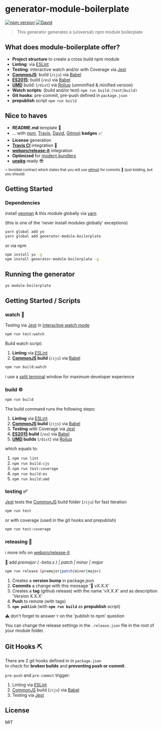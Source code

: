 # generator-module-boilerplate

[![npm version](https://badge.fury.io/js/generator-module-boilerplate.svg)](https://badge.fury.io/js/generator-module-boilerplate)
[![David](https://img.shields.io/david/duivvv/generator-module-boilerplate.svg?style=flat-square)](https://david-dm.org/duivvv/generator-module-boilerplate)

> This generator generates a (universal) npm module boilerplate

## What does module-boilerplate offer?

- **Project structure** to create a cross build npm module
- **Linting**: via [ESLint](http://eslint.org/)
- **Testing**: interactive watch and/or with Coverage via [Jest](https://facebook.github.io/jest/)
- **[CommonJS](http://webpack.github.io/docs/commonjs.html)**: build (`/cjs`)  via [Babel](https://babeljs.io/)
- **[ES2015](http://www.2ality.com/2014/09/es6-modules-final.html)**: build (`/es`) via [Babel](https://babeljs.io/)
- **[UMD](https://github.com/umdjs/umd)** build: (`/dist`) via [Rollup](http://rollupjs.org/) (unminified & minified version)
- **Watch scripts**: (build and/or test) `npm run build:(test|build)`
- **Git hooks**: pre-commit, pre-push defined in `package.json`
- **prepublish** script `npm run build`

## Nice to haves

- **README.md** template :memo:
- ... with [npm](https://www.npmjs.com/), [Travis](https://travis-ci.org/), [David](https://david-dm.org/), [Gitmoji](https://gitmoji.carloscuesta.me/) **badges** :chart_with_upwards_trend:
- **License** generation
- **[Travis CI](https://travis-ci.org/)** integration :construction_worker:
- **[webpro/release-it](https://github.com/webpro/release-it)** integration
- **Optimized** for [modern bundlers](https://github.com/rollup/rollup/wiki/jsnext:main)
- **[unpkg](https://unpkg.com/)** ready 😎


<small>+ Invisible contract which states that you will use [gitmoji](https://gitmoji.carloscuesta.me/) for commits 🤘 (just kidding, but you should)</small>

## Getting Started

### Dependencies

install [yeoman](http://yeoman.io) & this module globally via [yarn](https://github.com/yarnpkg/yarn)

(this is one of the 'never install modules globally' exceptions)

```bash
yarn global add yo
yarn global add generator-module-boilerplate
```

or via npm

```bash
npm install yo -g
npm install generator-module-boilerplate -g
```

## Running the generator


```bash
yo module-boilerplate
```

## Getting Started / Scripts

### watch 👀

Testing via [Jest](https://facebook.github.io/jest/) in [interactive watch mode](https://egghead.io/lessons/javascript-use-jest-s-interactive-watch-mode)

```bash
npm run test:watch
```

Build watch script:

1. **Linting** via [ESLint](http://eslint.org/)
2. **[CommonJS](http://webpack.github.io/docs/commonjs.html) build** (`/cjs`) via [Babel](https://babeljs.io/)

```bash
npm run build:watch

```

ℹ️ use a [split terminal](https://hyper.is/) window for maximum developer experience

### build ⚙️

```bash
npm run build
```
The build command runs the following steps:

1. **Linting** via [ESLint](http://eslint.org/)
2. **[CommonJS](http://webpack.github.io/docs/commonjs.html) build** (`/cjs`)  via [Babel](https://babeljs.io/)
3. **Testing** with Coverage via [Jest](https://facebook.github.io/jest/)
4. **[ES2015](http://www.2ality.com/2014/09/es6-modules-final.html) build** (`/es`) via [Babel](https://babeljs.io/)
5. **[UMD](https://github.com/umdjs/umd) builds** (`/dist`) via [Rollup](http://rollupjs.org/)

which equals to:

1. `npm run lint`
2. `npm run build:cjs`
3. `npm run test:coverage`
4. `npm run build:es`
5. `npm run build:umd`


### testing :white_check_mark:

[Jest](https://facebook.github.io/jest/) tests the [CommonJS](http://webpack.github.io/docs/commonjs.html) build folder (`/cjs`) for fast iteration

```bash
npm run test
```

or with coverage (used in the git hooks and prepublish)

```bash
npm run test:coverage
```

### releasing 🔖


ℹ️ more info on [webpro/release-it](https://github.com/webpro/release-it)

📝 add _premajor ( -beta.x ) | patch | minor | major_

```bash
npm run release (premajor|patch|minor|major)
```

1. Creates a **version bump** in package.json
2. **Commits** a change with this message '🔖 vX.X.X'
3. Creates a **tag** (github release) with the name 'vX.X.X' and as description 'Version X.X.X'
4. **Push** to remote (with tags)
5. **`npm publish`** (with **`npm run build`** as **prepublish** script)

⚠️ don't forget to answer `Y` on the 'publish to npm' question


You can change the release settings in the `.release.json` file in the root of your module folder.

## Git Hooks ⛏

There are 2 git hooks defined in in `package.json`
<br/>to check for **broken builds** and **preventing push or commit**.

`pre-push` and `pre-commit` trigger:

1. Linting via [ESLint](http://eslint.org/)
2. [CommonJS](http://webpack.github.io/docs/commonjs.html) build (`/cjs`)  via [Babel](https://babeljs.io/)
3. Testing via [Jest](https://facebook.github.io/jest/)


## License

MIT
